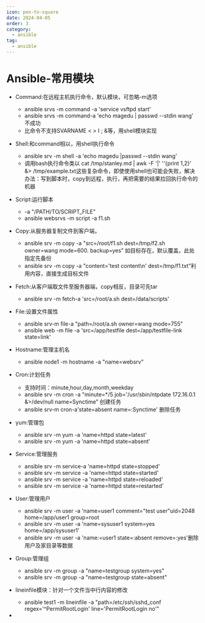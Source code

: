 ```yaml
---
icon: pen-to-square
date: 2024-04-05
order: 3
category:
  - ansible
tag:
  - ansible
---
```

# Ansible-常用模块

- Command:在远程主机执行命令，默认模块，可忽略-m选项
  - ansible srvs -m command -a 'service vsftpd start'
  - ansible srvs -m command-a 'echo magedu | passwd --stdin wang' 不成功
  - 比命令不支持SVARNAME   < >  I ; &等，用shell模块实现
- Shell:和command相以，用shell执行命令
  - ansible srv -m shell -a 'echo magedu |passwd --stdin wang'
  - 调用bash执行命令类以 cat  /tmp/stanley.md | awk -F '|'  ''{print $1,$2}'  &> /tmp/example.txt这些复杂命令，即使使用shell也可能会失败，解决办法：写到脚本时，copy到远程，执行，再把需要的结果拉回执行命令的机器
- Script:运行脚本
  - -a  "/PATH/TO/SCRIPT_FILE"
  - ansible websrvs -m script -a  f1.sh

- Copy:从服务器复制文件到客户端，
  - ansible srv  -m copy -a "src=/root/f1.sh dest=/tmp/f2.sh owner=wang mode=600. backup=yes”  如目标存在，默认覆盖，此处指定先备份
  - ansible srv  -m copy  -a "content='test content\n' dest=/tmp/f1.txt”利用内容，直接生成目标文件
- Fetch:从客户端取文件至服务器端，copy相反，目录可先tar
  - ansible srv  -m fetch-a 'src=/root/a.sh dest=/data/scripts'
- File:设置文件属性
  - ansible srv-m file-a "path=/root/a.sh owner=wang mode=755"
  - ansible web -m file -a 'src=/app/testfile dest=/app/testfile-link state=link'

- Hostname:管理主机名
  - ansible node1 -m hostname -a "name=websrv"
- Cron:计划任务
  - 支持时间：minute,hour,day,month,weekday
  - ansible srv -m cron -a "minute=*/5  job='/usr/sbin/ntpdate 172.16.0.1 &>/dev/null name=Synctime” 创建任务
  - ansible srv-m cron-a'state=absent name=:Synctime' 删除任务
- yum:管理包
  - ansible srv  -m yum  -a 'name=httpd state=latest'
  - ansible srv  -m yum -a 'name=httpd state=absent'
- Service:管理服务
  - ansible srv -m service-a 'name=httpd state=stopped'
  - ansible srv -m service -a 'name=httpd state=started'
  - ansible srv -m service -a  'name=httpd state=reloaded'
  - ansible srv -m service -a 'name=httpd state=restarted'
- User:管理用户
  - ansible srv -m user -a 'name=user1 comment="test user"uid=2048 home=/app/user1 group=root
  - ansible srv  -m user -a 'name=sysuser1 system=yes home=/app/sysuser1'
  - ansible srv -m user -a 'name:=user1 state=:absent remove=:yes'删除用户及家目录等数据
- Group:管理组
  - ansible srv -m group -a "name=testgroup system=yes"
  - ansible srv -m group -a "name=testgroup state=absent"

- lineinfile模块：针对一个文件当中行内容的修改
  - ansible test1  -m lineinfile -a "path=/etc/ssh/sshd_conf regex='^PermitRootLogin' line='PermitRootLogin no'"
- 
